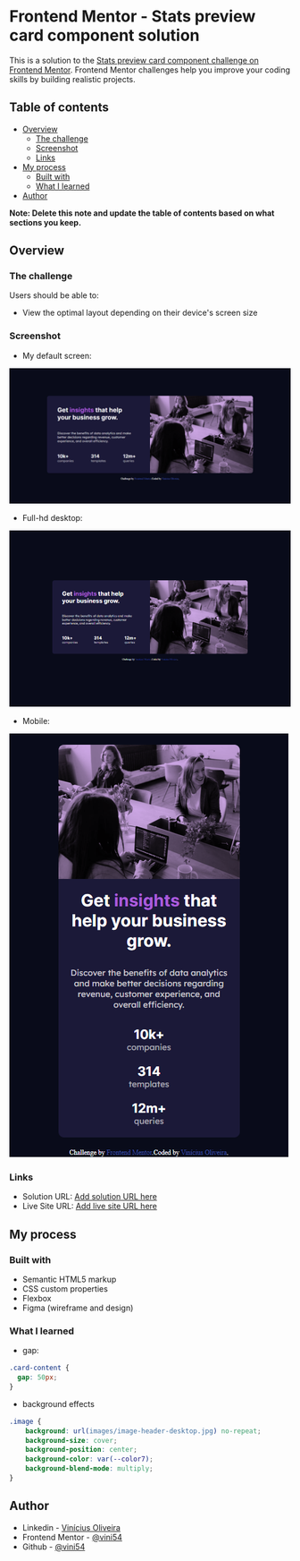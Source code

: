 # Frontend Mentor - Stats preview card component solution

This is a solution to the [Stats preview card component challenge on Frontend Mentor](https://www.frontendmentor.io/challenges/stats-preview-card-component-8JqbgoU62). Frontend Mentor challenges help you improve your coding skills by building realistic projects. 

## Table of contents

- [Overview](#overview)
  - [The challenge](#the-challenge)
  - [Screenshot](#screenshot)
  - [Links](#links)
- [My process](#my-process)
  - [Built with](#built-with)
  - [What I learned](#what-i-learned)
- [Author](#author)

**Note: Delete this note and update the table of contents based on what sections you keep.**

## Overview

### The challenge

Users should be able to:

- View the optimal layout depending on their device's screen size

### Screenshot

- My default screen:

![](./sources/screenshot-m.png)

- Full-hd desktop: 

![](./sources/screenshot-g.png)

- Mobile:

![](./sources/screenshot-p.png)

### Links

- Solution URL: [Add solution URL here](https://your-solution-url.com)
- Live Site URL: [Add live site URL here](https://your-live-site-url.com)

## My process

### Built with

- Semantic HTML5 markup
- CSS custom properties
- Flexbox
- Figma (wireframe and design)


### What I learned

- gap: 
```css
.card-content {
  gap: 50px;
}
```
- background effects
```css
.image {
    background: url(images/image-header-desktop.jpg) no-repeat;
    background-size: cover;
    background-position: center;
    background-color: var(--color7);
    background-blend-mode: multiply;
}
```

## Author

- Linkedin - [Vinícius Oliveira](https://www.linkedin.com/in/vin%C3%ADcius-oliveira-b3480a218/)
- Frontend Mentor - [@vini54](https://www.frontendmentor.io/profile/vini54)
- Github - [@vini54](https://github.com/vini54)